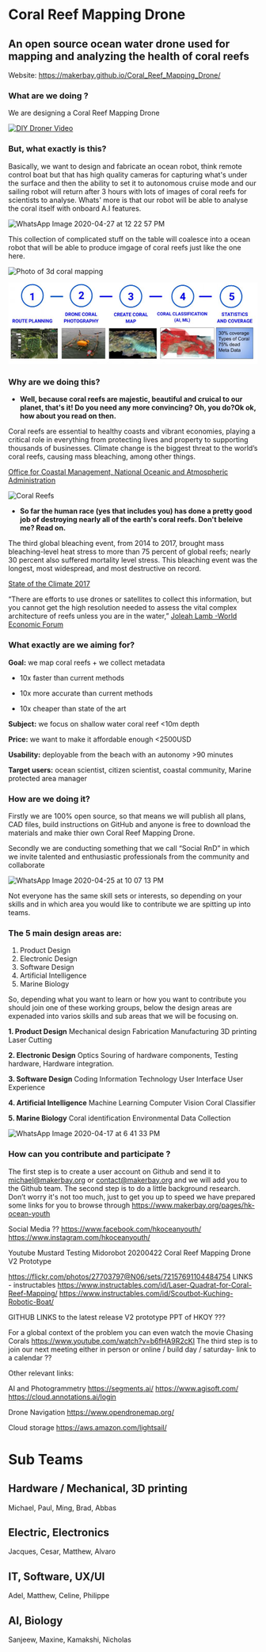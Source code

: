 # Coral Reef Mapping Drone
## An open source ocean water drone used for mapping and analyzing the health of coral reefs
Website: https://makerbay.github.io/Coral_Reef_Mapping_Drone/

### What are we doing ? 
We are designing a Coral Reef Mapping Drone

[![DIY Droner Video](https://user-images.githubusercontent.com/58210744/80672253-c0308700-8ade-11ea-85f6-8148ad620c6a.JPG)](https://www.youtube.com/watch?v=DFU3hAdd2QQ)


### But, what exactly is this? 
Basically, we want to design and fabricate an ocean robot, think remote control boat but that has high quality cameras for capturing what's under the surface and then the ability to set it to autonomous cruise mode and our sailing robot will return after 3 hours with lots of images of coral reefs for scientists to analyse. Whats' more is that our robot will be able to analyse the coral itself with onboard A.I features. 

![WhatsApp Image 2020-04-27 at 12 22 57 PM](https://user-images.githubusercontent.com/58210744/80584254-fb31ac80-8a43-11ea-9531-ff5efe6a73f9.jpeg)

This collection of complicated stuff on the table will coalesce into a ocean robot that will be able to produce imgage of coral reefs just like the one here. 

![Photo of 3d coral mapping](https://images.squarespace-cdn.com/content/v1/588c5e468419c2ec3fced0c0/1530466231826-FNW4LDAH7XH30ZFNJJAH/ke17ZwdGBToddI8pDm48kLm-eDV0ETPZElAUOuRm5LoUqsxRUqqbr1mOJYKfIPR7LoDQ9mXPOjoJoqy81S2I8N_N4V1vUb5AoIIIbLZhVYy7Mythp_T-mtop-vrsUOmeInPi9iDjx9w8K4ZfjXt2dozICiKierPdirwma1lhz985X3tnvptEZXlQK7_WXsWuOpYghpI-Ha_TwZsqqmJXng/25114424537_f4074ea83e_o.jpg?format=2500w)

<img src="Wiki/images/FINAL 20200430 Updated Workflow Diagram README.JPG">

### Why are we doing this? 

* **Well, because coral reefs are majestic, beautiful and cruical to our planet, that's it! Do you need any more convincing? Oh, you do?Ok ok, how about you read on then.**

Coral reefs are essential to healthy coasts and vibrant economies, playing a critical role in everything from protecting lives and property to supporting thousands of businesses.
Climate change is the biggest threat to the world’s coral reefs, causing mass bleaching, among other things. 

[Office for Coastal Management, National Oceanic and Atmospheric Administration](https://coast.noaa.gov/states/fast-facts/coral-reefs.html)

![Coral Reefs](https://user-images.githubusercontent.com/58210744/80578411-fe746a80-8a3a-11ea-8785-430a610e751d.JPG "Office for Coastal Management, National Oceanic and Atmospheric Administration")

* **So far the human race (yes that includes you) has done a pretty good job of destroying nearly all of the earth's coral reefs.       Don't beleive me? Read on.**

The third global bleaching event, from 2014 to 2017, brought mass bleaching-level heat stress to more than 75 percent of global reefs; nearly 30 percent also suffered mortality level stress. This bleaching event was the longest, most widespread, and most destructive on record. 

[State of the Climate 2017](https://www.ametsoc.net/sotc2017/StateoftheClimate2017_lowres.pdf)

“There are efforts to use drones or satellites to collect this information, but you cannot get the high resolution needed to assess the vital complex architecture of reefs unless you are in the water,” 
[Joleah Lamb -World Economic Forum](https://www.weforum.org/agenda/2019/08/what-a-million-corals-in-2-500-reefs-tell-us-about-saving-them)

### What exactly are we aiming for? 

**Goal:** we map coral reefs + we collect metadata

* 10x faster than current methods

* 10x more accurate than current methods 

* 10x cheaper than state of the art

**Subject:** we focus on shallow water coral reef <10m depth

**Price:** we want to make it affordable enough <2500USD

**Usability:** deployable from the beach with an autonomy >90 minutes

**Target users:** ocean scientist, citizen scientist, coastal community, Marine protected area manager

### How are we doing it? 

Firstly we are 100% open source, so that means we will publish all plans, CAD files, build instructions on GitHub and anyone is free to download the materials and make thier own Coral Reef Mapping Drone. 

Secondly we are conducting something that we call “Social RnD” in which we invite talented and enthusiastic professionals from the community and collaborate 

![WhatsApp Image 2020-04-25 at 10 07 13 PM](https://user-images.githubusercontent.com/58210744/80579317-66778080-8a3c-11ea-812e-37b142bca529.jpeg)

Not everyone has the same skill sets or interests, so depending on your skills and in which area you would like to contribute we are spitting up into teams. 

### The 5 main design areas are: 

1. Product Design 
2. Electronic Design 
3. Software Design 
4. Artificial Intelligence 
5. Marine Biology

So, depending what you want to learn or how you want to contribute you should join one of these working groups, below the design areas are expenaded into varios skills and sub areas that we will be focusing on. 

**1. Product Design**
Mechanical design 
Fabrication
Manufacturing
3D printing
Laser Cutting

**2. Electronic Design**
Optics 
Souring of hardware components, 
Testing hardware, 
Hardware integration. 

**3. Software Design**
Coding
Information Technology
User Interface 
User Experience

**4. Artificial Intelligence**
Machine Learning 
Computer Vision
Coral Classifier 

**5. Marine Biology**
Coral identification
Environmental Data Collection 

![WhatsApp Image 2020-04-17 at 6 41 33 PM](https://user-images.githubusercontent.com/58210744/80579151-21ebe500-8a3c-11ea-88cc-8fb528878877.jpeg)


### How can you contribute and participate ? 

The first step is to create a user account on Github and send it to michael@makerbay.org or contact@makerbay.org and we will add you to the Github team. 
The second step is to do a little background research. Don’t worry it's not too much, just to get you up to speed we have prepared some links for you to browse through
https://www.makerbay.org/pages/hk-ocean-youth

Social Media ?? 
https://www.facebook.com/hkoceanyouth/
https://www.instagram.com/hkoceanyouth/

Youtube
Mustard Testing
Midorobot
20200422 Coral Reef Mapping Drone V2 Prototype

https://flickr.com/photos/27703797@N06/sets/72157691104484754
LINKS - instructables
https://www.instructables.com/id/Laser-Quadrat-for-Coral-Reef-Mapping/
https://www.instructables.com/id/Scoutbot-Kuching-Robotic-Boat/

GITHUB LINKS to the latest release V2 prototype 
PPT of HKOY ???

For a global context of the problem you can even watch the movie Chasing Corals 
https://www.youtube.com/watch?v=b6fHA9R2cKI
The third step is to join our next meeting either in person or online / build day / saturday- link to a calendar ??


Other relevant links: 

AI and Photogrammetry 
https://segments.ai/
https://www.agisoft.com/
https://cloud.annotations.ai/login

Drone Navigation 
https://www.opendronemap.org/

Cloud storage 
https://aws.amazon.com/lightsail/


# Sub Teams
## Hardware / Mechanical, 3D printing
Michael, Paul, Ming, Brad, Abbas 

## Electric, Electronics
Jacques, Cesar, Matthew, Alvaro 

## IT, Software, UX/UI
Adel, Matthew, Celine, Philippe

## AI, Biology 
Sanjeew, Maxine, Kamakshi, Nicholas
